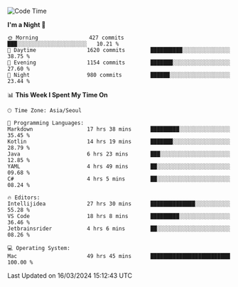 <!--START_SECTION:waka-->
![Code Time](http://img.shields.io/badge/Code%20Time-530%20hrs%2026%20mins-blue)

**I'm a Night 🦉** 

```text
🌞 Morning                427 commits         ███░░░░░░░░░░░░░░░░░░░░░░   10.21 % 
🌆 Daytime                1620 commits        ██████████░░░░░░░░░░░░░░░   38.75 % 
🌃 Evening                1154 commits        ███████░░░░░░░░░░░░░░░░░░   27.60 % 
🌙 Night                  980 commits         ██████░░░░░░░░░░░░░░░░░░░   23.44 % 
```


📊 **This Week I Spent My Time On** 

```text
🕑︎ Time Zone: Asia/Seoul

💬 Programming Languages: 
Markdown                 17 hrs 38 mins      █████████░░░░░░░░░░░░░░░░   35.45 % 
Kotlin                   14 hrs 19 mins      ███████░░░░░░░░░░░░░░░░░░   28.79 % 
Java                     6 hrs 23 mins       ███░░░░░░░░░░░░░░░░░░░░░░   12.85 % 
YAML                     4 hrs 49 mins       ██░░░░░░░░░░░░░░░░░░░░░░░   09.68 % 
C#                       4 hrs 5 mins        ██░░░░░░░░░░░░░░░░░░░░░░░   08.24 % 

🔥 Editors: 
Intellijidea             27 hrs 30 mins      ██████████████░░░░░░░░░░░   55.28 % 
VS Code                  18 hrs 8 mins       █████████░░░░░░░░░░░░░░░░   36.46 % 
Jetbrainsrider           4 hrs 6 mins        ██░░░░░░░░░░░░░░░░░░░░░░░   08.26 % 

💻 Operating System: 
Mac                      49 hrs 45 mins      █████████████████████████   100.00 % 
```


 Last Updated on 16/03/2024 15:12:43 UTC
<!--END_SECTION:waka-->
